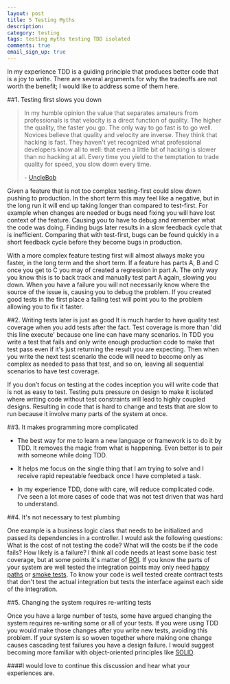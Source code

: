 ```yaml
---
layout: post
title: 5 Testing Myths
description: 
category: testing
tags: testing myths testing TDD isolated
comments: true
email_sign_up: true
---
```


In my experience TDD is a guiding principle that produces better code that is a joy to write. There are several arguments for why the tradeoffs are not worth the benefit; I would like to address some of them here.

##1. Testing first slows you down

<blockquote><p> In my humble opinion the value that separates amateurs from professionals is that velocity is a direct function of quality. The higher the quality, the faster you go. The only way to go fast is to go well. Novices believe that quality and velocity are inverse. They think that hacking is fast. They haven't yet recognized what professional developers know all to well: that even a little bit of hacking is slower than no hacking at all.
Every time you yield to the temptation to trade quality for speed, you slow down every time.
</p> - <a href="http://butunclebob.com/ArticleS.UncleBob.VehementMediocrity">UncleBob</a></blockquote>

Given a feature that is not too complex testing-first could slow down pushing to production. In the short term this may feel like a negative, but in the long run it will end up taking longer than compared to test-first. For example when changes are needed or bugs need fixing you will have lost context of the feature. Causing you to have to debug and remember what the code was doing. Finding bugs later results in a slow feedback cycle that is inefficient. Comparing that with test-first, bugs can be found quickly in a short feedback cycle before they become bugs in production.

With a more complex feature testing first will almost always make you faster, in  the long term and the short term. If a feature has parts A, B and C once you get to C you may of created a regression in part A. The only way you know this is to back track and manually test part A again, slowing you down. When you have a failure you will not necessarily know where the source of the issue is, causing you to debug the problem. If you created good tests in the first place a failing test will point you to the problem allowing you to fix it faster.

##2. Writing tests later is just as good
It is much harder to have quality test coverage when you add tests after the fact. Test coverage is more than 'did this line execute' because one line can have many scenarios. In TDD you write a test that fails and only write enough production code to make that test pass even if it's just returning the result you are expecting. Then when you write the next test scenario the code will need to become only as complex as needed to pass that test, and so on, leaving all sequential scenarios to have test coverage.
 
If you don’t focus on testing at the codes inception you will write code that is not as easy to test. Testing puts pressure on design to make it isolated where writing code without test constraints will lead to highly coupled designs. Resulting in code that is hard to change and tests that are slow to run because it involve many parts of the system at once.

##3. It makes programming more complicated

* The best way for me to learn a new language or framework is to do it by TDD. It removes the magic from what is happening. Even better is to pair with someone while doing TDD.
 
* It helps me focus on the single thing that I am trying to solve and I receive rapid repeatable feedback once I have completed a task. 

* In my experience TDD, done with care, will reduce complicated code. I've seen a lot more cases of code that was not test driven that was hard to understand. 

##4. It's not necessary to test plumbing

One example is a business logic class that needs to be initialized and passed its dependencies in a controller. I would ask the following questions: What is the cost of not testing the code? What will the costs be if the code fails? How likely is a failure? I think all code needs at least some basic test coverage, but at some points it's matter of [ROI](https://en.wikipedia.org/wiki/Return_on_investment). If you know the parts of your system are well tested the integration points may only need [happy paths](https://en.wikipedia.org/wiki/Happy_path) or [smoke tests](https://en.wikipedia.org/wiki/Smoke_testing_(software)). To know your code is well tested create contract tests that don't test the actual integration but tests the interface against each side of the integration.

##5. Changing the system requires re-writing tests

Once you have a large number of tests, some have argued changing the system requires re-writing some or all of your tests. If you were using TDD you would make those changes after you write new tests, avoiding this problem. If your system is so woven together where making one change causes cascading test failures you have a design failure. I would suggest becoming more familiar with object-oriented principles like [SOLID](https://en.wikipedia.org/wiki/SOLID_(object-oriented_design)).


####I would love to continue this discussion and hear what your experiences are.
